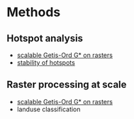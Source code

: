 # Methods

## Hotspot analysis
- [scalable Getis-Ord G* on rasters](../demos/hotspots.md)
- [stability of hotspots](../demos/Stability_of_hotspots.md)

## Raster processing at scale
- [scalable Getis-Ord G* on rasters](../demos/hotspots.md)
- landuse classification
